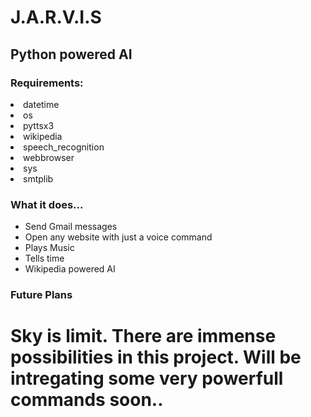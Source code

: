 # J.A.R.V.I.S
## Python powered AI
### Requirements:
<li>datetime</li>
<li>os</li>
<li> pyttsx3</li>
<li> wikipedia</li>
<li> speech_recognition </li>
<li> webbrowser</li>
<li> sys</li>
<li> smtplib</li>

  ### What it does...
  <ul>
<li>Send Gmail messages</li>
<li>Open any website with just a voice command</li>
<li>Plays Music</li>
<li>Tells time</li>
<li>Wikipedia powered AI</li>
</ul>

### Future Plans

  <h1>Sky is limit. There are immense possibilities in this project. Will be intregating some very powerfull commands soon..</h1>
  
